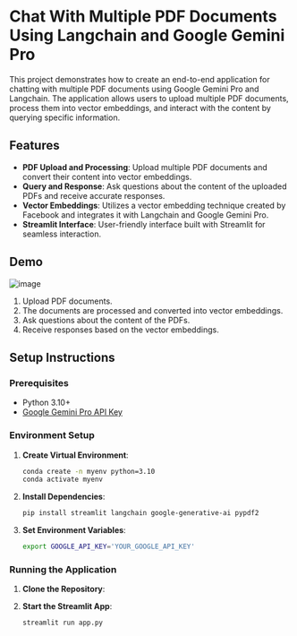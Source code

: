 # Chat With Multiple PDF Documents Using Langchain and Google Gemini Pro

This project demonstrates how to create an end-to-end application for chatting with multiple PDF documents using Google Gemini Pro and Langchain. The application allows users to upload multiple PDF documents, process them into vector embeddings, and interact with the content by querying specific information.

## Features

- **PDF Upload and Processing**: Upload multiple PDF documents and convert their content into vector embeddings.
- **Query and Response**: Ask questions about the content of the uploaded PDFs and receive accurate responses.
- **Vector Embeddings**: Utilizes a vector embedding technique created by Facebook and integrates it with Langchain and Google Gemini Pro.
- **Streamlit Interface**: User-friendly interface built with Streamlit for seamless interaction.

## Demo
![image](https://github.com/user-attachments/assets/21ce0c58-3b4f-4145-9936-c0577c2a6437)

1. Upload PDF documents.
2. The documents are processed and converted into vector embeddings.
3. Ask questions about the content of the PDFs.
4. Receive responses based on the vector embeddings.

## Setup Instructions

### Prerequisites

- Python 3.10+
- [Google Gemini Pro API Key](https://cloud.google.com/gemini)

### Environment Setup

1. **Create Virtual Environment**:
    ```sh
    conda create -n myenv python=3.10
    conda activate myenv
    ```

2. **Install Dependencies**:
    ```sh
    pip install streamlit langchain google-generative-ai pypdf2
    ```

3. **Set Environment Variables**:
    ```sh
    export GOOGLE_API_KEY='YOUR_GOOGLE_API_KEY'
    ```

### Running the Application

1. **Clone the Repository**:
   

2. **Start the Streamlit App**:
    ```sh
    streamlit run app.py
    ```
